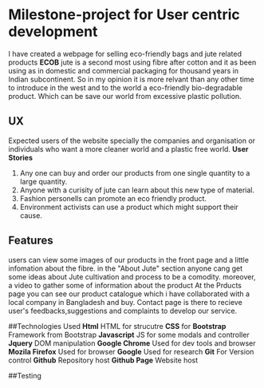 # Milestone-project for User centric development 
I have created a webpage for selling eco-friendly bags and jute related products **ECOB**
jute is a second most using fibre after cotton and it as been using as in domestic and commercial packaging 
for thousand years in Indian subcontinent. So in my opinion it is more relvant than any other time to introduce in the west
 and to the world a eco-friendly bio-degradable product.
 Which can be save our world from excessive plastic pollution. 


 ## UX
Expected users of the website specially the companies and organisation or individuals who want a more cleaner world and a plastic free world.
**User Stories**
1. Any one can buy and order our products from one single quantity to a large quantity.
1. Anyone with a curisity of jute can learn about this new type of material.
1. Fashion personells can promote an eco friendly product.
1. Environment activists can use a product which might support their cause.

## Features
users can view some images of our products in the front page and a little infomation about the fibre.
in the "About Jute" section anyone cang get some ideas about Jute cultivation and process to be a comodity. moreover, a video to gather some of information about the product
At the Prducts page you can see our product catalogue which i have collaborated with a local company in Bangladesh and buy.
Contact page is there to recieve user's feedbacks,suggestions and complaints to develop our service.

##Technologies Used
**Html**
HTML for strucutre
**CSS**
for 
**Bootstrap**
Framework from Bootstrap
**Javascript**
JS for some modals and controller
**Jquery**
DOM manipulation
**Google Chrome**
Used for dev tools and browser
**Mozila Firefox**
Used for browser
**Google**
Used for research 
**Git**
For Version control
**Github**
Repository host
**Github Page**
Website host

##Testing

